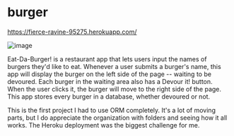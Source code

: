 # burger
https://fierce-ravine-95275.herokuapp.com/

![image](https://user-images.githubusercontent.com/63322716/84605351-9652da00-ae6a-11ea-83c3-39db317d027b.png)

Eat-Da-Burger! is a restaurant app that lets users input the names of burgers they'd like to eat. Whenever a user submits a burger's name, this app will display the burger on the left side of the page -- waiting to be devoured.
Each burger in the waiting area also has a Devour it! button. When the user clicks it, the burger will move to the right side of the page.
This app stores every burger in a database, whether devoured or not.

This is the first project I had to use ORM completely. It's a lot of moving parts, but I do appreciate the organization with folders and seeing how it all works. The Heroku deployment was the biggest challenge for me.



